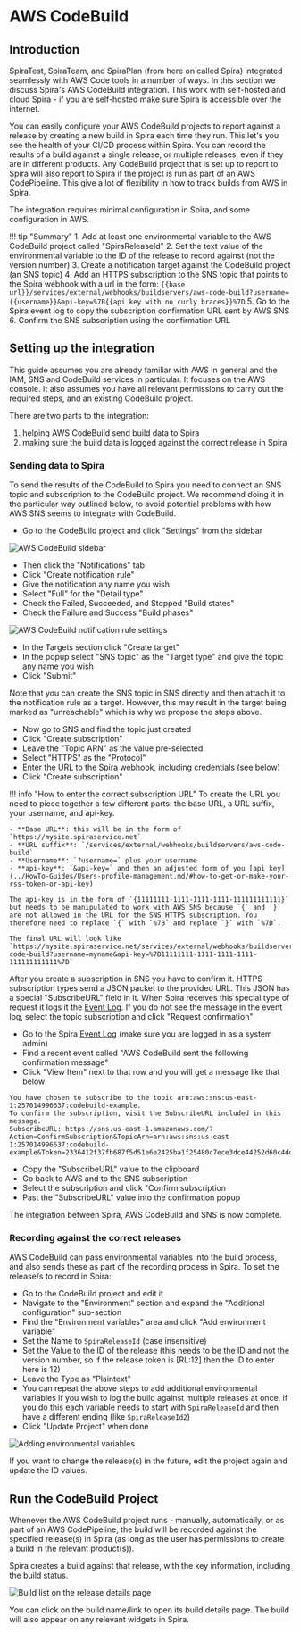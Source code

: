 # AWS CodeBuild

## Introduction
SpiraTest, SpiraTeam, and SpiraPlan (from here on called Spira) integrated seamlessly with AWS Code tools in a number of ways. In this section we discuss Spira's AWS CodeBuild integration. This work with self-hosted and cloud Spira - if you are self-hosted make sure Spira is accessible over the internet.

You can easily configure your AWS CodeBuild projects to report against a release by creating a new build in Spira each time they run. This let's you see the health of your CI/CD process within Spira. You can record the results of a build against a single release, or multiple releases, even if they are in different products. Any CodeBuild project that is set up to report to Spira will also report to Spira if the project is run as part of an AWS CodePipeline. This give a lot of flexibility in how to track builds from AWS in Spira. 

The integration requires minimal configuration in Spira, and some configuration in AWS.

!!! tip "Summary"
    1. Add at least one environmental variable to the AWS CodeBuild project called "SpiraReleaseId"
    2. Set the text value of the environmental variable to the ID of the release to record against (not the version number)
    3. Create a notification target against the CodeBuild project (an SNS topic)
    4. Add an HTTPS subscription to the SNS topic that points to the Spira webhook with a url in the form: `{{base url}}/services/external/webhooks/buildservers/aws-code-build?username={{username}}&api-key=%7B{{api key with no curly braces}}%7D`
    5. Go to the Spira event log to copy the subscription confirmation URL sent by AWS SNS
    6. Confirm the SNS subscription using the confirmation URL 


## Setting up the integration
This guide assumes you are already familiar with AWS in general and the IAM, SNS and CodeBuild services in particular. It focuses on the AWS console. It also assumes you have all relevant permissions to carry out the required steps, and an existing CodeBuild project. 

There are two parts to the integration:

1. helping AWS CodeBuild send build data to Spira
2. making sure the build data is logged against the correct release in Spira

### Sending data to Spira
To send the results of the CodeBuild to Spira you need to connect an SNS topic and subscription to the CodeBuild project. We recommend doing it in the particular way outlined below, to avoid potential problems with how AWS SNS seems to integrate with CodeBuild.

- Go to the CodeBuild project and click "Settings" from the sidebar

![AWS CodeBuild sidebar](img/aws-codebuild-project-settings.png)

- Then click the "Notifications" tab
- Click "Create notification rule"
- Give the notification any name you wish 
- Select "Full" for the "Detail type"
- Check the Failed, Succeeded, and Stopped "Build states"
- Check the Failure and Success "Build phases"

![AWS CodeBuild notification rule settings](img/aws-codebuild-notification-rule.png)

- In the Targets section click "Create target"
- In the popup select "SNS topic" as the "Target type" and give the topic any name you wish
- Click "Submit"

Note that you can create the SNS topic in SNS directly and then attach it to the notification rule as a target. However, this may result in the target being marked as "unreachable" which is why we propose the steps above.

- Now go to SNS and find the topic just created
- Click "Create subscription"
- Leave the "Topic ARN" as the value pre-selected
- Select "HTTPS" as the "Protocol"
- Enter the URL to the Spira webhook, including credentials (see below)
- Click "Create subscription"

!!! info "How to enter the correct subscription URL"
    To create the URL you need to piece together a few different parts: the base URL, a URL suffix, your username, and api-key.

    - **Base URL**: this will be in the form of `https://mysite.spiraservice.net`
    - **URL suffix**: `/services/external/webhooks/buildservers/aws-code-build`
    - **Username**: `?username=` plus your username
    - **api-key**: `&api-key=` and then an adjusted form of you [api key](../HowTo-Guides/Users-profile-management.md/#how-to-get-or-make-your-rss-token-or-api-key) 
    
    The api-key is in the form of `{11111111-1111-1111-1111-111111111111}` but needs to be manipulated to work with AWS SNS because `{` and `}` are not allowed in the URL for the SNS HTTPS subscription. You therefore need to replace `{` with `%7B` and replace `}` with `%7D`.

    The final URL will look like `https://mysite.spiraservice.net/services/external/webhooks/buildservers/aws-code-build?username=myname&api-key=%7B11111111-1111-1111-1111-111111111111%7D`


After you create a subscription in SNS you have to confirm it. HTTPS subscription types send a JSON packet to the provided URL. This JSON has a special "SubscribeURL" field in it. When Spira receives this special type of request it logs it the [Event Log](../Spira-Administration-Guide/System.md/#event-log). If you do not see the message in the event log, select the topic subscription and click "Request confirmation"

- Go to the Spira [Event Log](../Spira-Administration-Guide/System.md/#event-log) (make sure you are logged in as a system admin)
- Find a recent event called "AWS CodeBuild sent the following confirmation message"
- Click "View Item" next to that row and you will get a message like that below

```
You have chosen to subscribe to the topic arn:aws:sns:us-east-1:257014996637:codebuild-example.
To confirm the subscription, visit the SubscribeURL included in this message.
SubscribeURL: https://sns.us-east-1.amazonaws.com/?Action=ConfirmSubscription&TopicArn=arn:aws:sns:us-east-1:257014996637:codebuild-example&Token=2336412f37fb687f5d51e6e2425ba1f25480c7ece3dce44252d60c4ddfe4fd8c8c31f2e60eab010b38f017b
```

- Copy the "SubscribeURL" value to the clipboard
- Go back to AWS and to the SNS subscription
- Select the subscription and click "Confirm subscription
- Past the "SubscribeURL" value into the confirmation popup

The integration between Spira, AWS CodeBuild and SNS is now complete.

### Recording against the correct releases
AWS CodeBuild can pass environmental variables into the build process, and also sends these as part of the recording process in Spira. To set the release/s to record in Spira:

- Go to the CodeBuild project and edit it
- Navigate to the "Environment" section and expand the "Additional configuration" sub-section
- Find the "Environment variables" area and click "Add environment variable"
- Set the Name to `SpiraReleaseId` (case insensitive)
- Set the Value to the ID of the release (this needs to be the ID and not the version number, so if the release token is [RL:12] then the ID to enter here is 12)
- Leave the Type as "Plaintext"
- You can repeat the above steps to add additional environmental variables if you wish to log the build against multiple releases at once. if you do this each variable needs to start with `SpiraReleaseId` and then have a different ending (like `SpiraReleaseId2`)
- Click "Update Project" when done

![Adding environmental variables](img/aws-codebuild-environmental-variables.png)

If you want to change the release(s) in the future, edit the project again and update the ID values.

## Run the CodeBuild Project
Whenever the AWS CodeBuild project runs - manually, automatically, or as part of an AWS CodePipeline, the build will be recorded against the specified release(s) in Spira (as long as the user has permissions to create a build in the relevant product(s)). 

Spira creates a build against that release, with the key information, including the build status.

![Build list on the release details page](img/aws-codebuild-build-list.png)

You can click on the build name/link to open its build details page. The build will also appear on any relevant widgets in Spira.